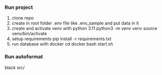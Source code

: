 ### Run project

1. clone repo
2. create in root folder .env file like .env_sample and put data in it 
3. create and activate venv with python 3.11
    python3 -m venv venv
    source venv/bin/activate
4. setup requirements
    pip install -r requirements.txt
5. run database with docker
    cd docker
    bash start.sh
    


### Run autoformat

black src/